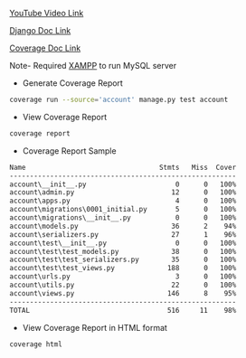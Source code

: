 [YouTube Video Link](https://youtu.be/f_xiy70g6_0)

[Django Doc Link](https://docs.djangoproject.com/en/4.2/topics/testing/advanced/#integration-with-coverage-py)

[Coverage Doc Link](https://coverage.readthedocs.io/en/7.2.7/)

Note- Required [XAMPP](https://www.apachefriends.org/) to run MySQL server

- Generate Coverage Report
```bash
coverage run --source='account' manage.py test account
```

- View Coverage Report
```bash
coverage report
```

- Coverage Report Sample
```bash
Name                                 Stmts   Miss  Cover
--------------------------------------------------------
account\__init__.py                      0      0   100%
account\admin.py                        12      0   100%
account\apps.py                          4      0   100%
account\migrations\0001_initial.py       5      0   100%
account\migrations\__init__.py           0      0   100%
account\models.py                       36      2    94%
account\serializers.py                  27      1    96%
account\test\__init__.py                 0      0   100%
account\test\test_models.py             38      0   100%
account\test\test_serializers.py        35      0   100%
account\test\test_views.py             188      0   100%
account\urls.py                          3      0   100%
account\utils.py                        22      0   100%
account\views.py                       146      8    95%
--------------------------------------------------------
TOTAL                                  516     11    98%
```

- View Coverage Report in HTML format
```bash
coverage html
```